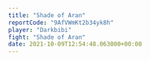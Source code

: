 ```yaml
---
title: "Shade of Aran"
reportCode: "9AfVWmKt2b34yk8h"
player: "Darkbibi"
fight: "Shade of Aran"
date: 2021-10-09T12:54:48.063000+00:00
---
```

